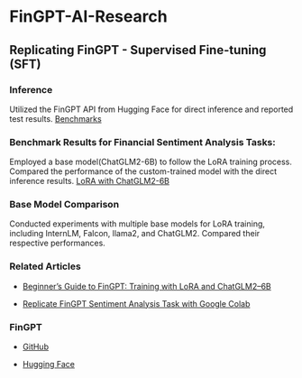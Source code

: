 # FinGPT-AI-Research

## Replicating FinGPT - Supervised Fine-tuning (SFT)

### Inference
Utilized the FinGPT API from Hugging Face for direct inference and reported test results. [Benchmarks](https://github.com/Weiyao-Li/FinGPT-AI-Research/blob/main/benchmarks.ipynb)

### Benchmark Results for Financial Sentiment Analysis Tasks:
Employed a base model(ChatGLM2-6B) to follow the LoRA training process. Compared the performance of the custom-trained model with the direct inference results. [LoRA with ChatGLM2-6B](https://github.com/Weiyao-Li/FinGPT-AI-Research/blob/main/with_4_benchmarks_LORA_with_Chatglm2_6b.ipynb)

### Base Model Comparison
Conducted experiments with multiple base models for LoRA training, including InternLM, Falcon, llama2, and ChatGLM2. Compared their respective performances. 

### Related Articles
- [Beginner’s Guide to FinGPT: Training with LoRA and ChatGLM2–6B](https://byfintech.medium.com/beginners-guide-to-fingpt-training-with-lora-chatglm2-6b-9eb5ace7fe99)

- [Replicate FinGPT Sentiment Analysis Task with Google Colab](https://medium.com/p/f0bad1fd7934)

### FinGPT
- [GitHub](https://github.com/AI4Finance-Foundation/FinGPT)

- [Hugging Face](https://huggingface.co/FinGPT)